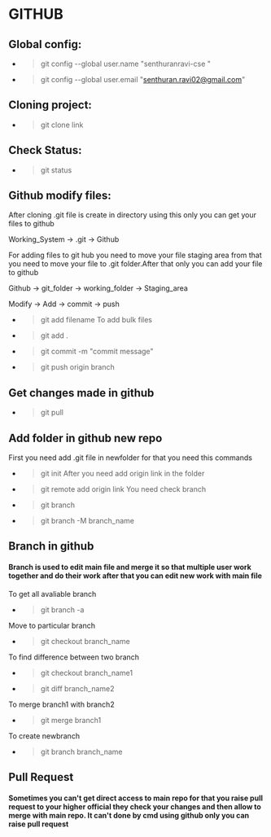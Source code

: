 # GITHUB

## Global config:
- >git config --global user.name "senthuranravi-cse "
- >git config --global user.email "senthuran.ravi02@gmail.com"

## Cloning project:
- >git clone link

## Check Status:
- >git status

## Github modify files:
 After cloning .git file is create in directory using this only you can get your files to github

 Working_System -> .git -> Github

 For adding files to git hub you need to move your file staging area from that you need to move your file to .git folder.After that only you can add your file to github

 Github -> git_folder -> working_folder -> Staging_area

 Modify -> Add -> commit -> push
- >git add filename
 To add bulk files
-  >git add .
- >git commit -m "commit message"
- >git push origin branch

## Get changes made in github
- >git pull

## Add folder in github new repo
 First you need add .git file in newfolder for that you need this commands
- >git init
 After you need add origin link in the folder
-  >git remote add origin link
You need check branch
- >git branch
- >git branch -M branch_name

## Branch in github
#### Branch is used to edit main file and merge it so that multiple user work together and do their work after that you can edit new work with main file

 To get all avaliable branch
- >git branch -a

 Move to particular branch
- >git checkout branch_name

 To find difference between two branch
- >git checkout branch_name1 
- >git diff branch_name2

 To merge branch1 with branch2
- >git merge branch1

 To create newbranch
- >git branch branch_name

## Pull Request
#### Sometimes you can't get direct access to main repo for that you raise pull request to your higher official they check your changes and then allow to merge with main repo. It can't done by cmd using github only you can raise pull request


